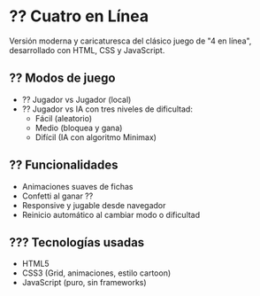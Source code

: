 # ?? Cuatro en Línea

Versión moderna y caricaturesca del clásico juego de "4 en línea", desarrollado con HTML, CSS y JavaScript.

## ?? Modos de juego
- ?? Jugador vs Jugador (local)
- ?? Jugador vs IA con tres niveles de dificultad:
  - Fácil (aleatorio)
  - Medio (bloquea y gana)
  - Difícil (IA con algoritmo Minimax)

## ?? Funcionalidades
- Animaciones suaves de fichas
- Confetti al ganar ??
- Responsive y jugable desde navegador
- Reinicio automático al cambiar modo o dificultad

## ??? Tecnologías usadas
- HTML5
- CSS3 (Grid, animaciones, estilo cartoon)
- JavaScript (puro, sin frameworks)
